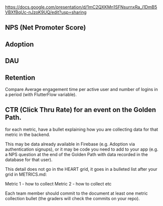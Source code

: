 https://docs.google.com/presentation/d/1mC2QXKMn1SFNsurnxRa_i1DmB5VBXfBqUc-nJzoK9UQ/edit?usp=sharing

## NPS (Net Promoter Score)

## Adoption

## DAU

## Retention 
Compare Average engagement time per active user and number of logins in a period (with FlutterFlow variable).

## CTR (Click Thru Rate) for an event on the Golden Path. 

 for each metric, have a bullet explaining how you are collecting data for that metric in the backend. 
 
 This may be data already available in Firebase (e.g. Adoption via authentication signups), 
 or it may be code you need to add to your app (e.g. a NPS question at the end of the Golden Path 
 with data recorded in the database for that user). 
 
 This detail does not go in the HEART grid, it goes in a bulleted list after your grid in METRICS.md:

Metric 1 - how to collect
Metric 2 - how to collect
etc

Each team member should commit to the document at least one metric collection bullet (the graders will check the commits on your repo).
